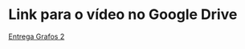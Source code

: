 # Link para o vídeo no Google Drive

[Entrega Grafos 2](https://drive.google.com/file/d/18HP95ODyB2kLt-Z4R33-iZb9SS5xVBUb/view?usp=share_link)
